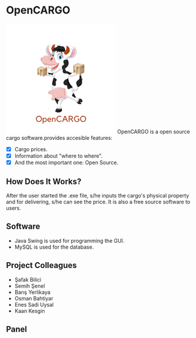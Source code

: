 # OpenCARGO
<img src="/img/imageedit_10_7868515470.png" alt="drawing" width="300"/>
OpenCARGO is a open source cargo software.provides accesible features:

- [x] Cargo prices.
- [x] Information about "where to where".
- [x] And the most important one: Open Source.

## How Does It Works?

After the user started the .exe file, s/he inputs the cargo's physical property and for delivering, s/he can see the price. It is also a free source software to users.

## Software

- Java Swing is used for programming the GUI.
- MySQL is used for the database.

## Project Colleagues
- Şafak Bilici
- Semih Şenel
- Barış Yerlikaya
- Osman Bahtiyar
- Enes Sadi Uysal
- Kaan Kesgin

## Panel

